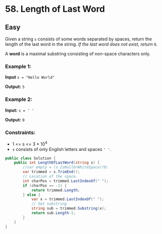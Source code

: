 # 58. Length of Last Word

## Easy

Given a string `s` consists of some words separated by spaces, return the length of the last word in the string. *If the last word does not exist, return* `0`.

A **word** is a maximal substring consisting of non-space characters only.



 

### Example 1:

**Input** 
`s = "Hello World"`

**Output:** `5`

### Example 2:


**Input:** `s = ' '`

**Output:** `0`

### Constraints:

- 1 <= s <= 3 * 10<sup>4</sup>
- `s` consists of only English letters and spaces `' '`.


``` c#
public class Solution {
    public int LengthOfLastWord(string s) {
        //var empty = (s.IsNullOrWhiteSpace)?0:
        var trimmed = s.TrimEnd();
        // Location of the space.
        int charPos = trimmed.LastIndexOf(" ");
        if (charPos == -1) {
            return trimmed.Length;
        } else {
            var x = trimmed.LastIndexOf(" ");
            // Get substring
            string sub = trimmed.Substring(x);
            return sub.Length-1;
        }
    }
}
```